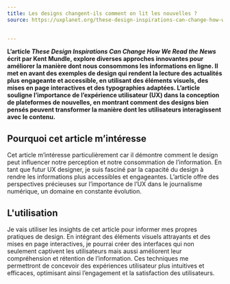 ```yaml
---
title: Les designs changent-ils comment on lit les nouvelles ?
source: https://uxplanet.org/these-design-inspirations-can-change-how-we-read-the-news-22b6bb1da331
 

---
```


**L’article *These Design Inspirations Can Change How We Read the News* écrit par Kent Mundle, explore diverses approches innovantes pour améliorer la manière dont nous consommons les informations en ligne. Il met en avant des exemples de design qui rendent la lecture des actualités plus engageante et accessible, en utilisant des éléments visuels, des mises en page interactives et des typographies adaptées. L’article souligne l’importance de l’expérience utilisateur (UX) dans la conception de plateformes de nouvelles, en montrant comment des designs bien pensés peuvent transformer la manière dont les utilisateurs interagissent avec le contenu.**

## Pourquoi cet article m’intéresse
Cet article m’intéresse particulièrement car il démontre comment le design peut influencer notre perception et notre consommation de l’information. En tant que futur UX designer, je suis fasciné par la capacité du design à rendre les informations plus accessibles et engageantes. L’article offre des perspectives précieuses sur l’importance de l’UX dans le journalisme numérique, un domaine en constante évolution.

## L'utilisation
Je vais utiliser les insights de cet article pour informer mes propres pratiques de design. En intégrant des éléments visuels attrayants et des mises en page interactives, je pourrai créer des interfaces qui non seulement captivent les utilisateurs mais aussi améliorent leur compréhension et rétention de l’information. Ces techniques me permettront de concevoir des expériences utilisateur plus intuitives et efficaces, optimisant ainsi l’engagement et la satisfaction des utilisateurs.